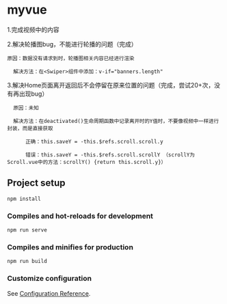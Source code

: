 # myvue

1.完成视频中的内容

2.解决轮播图bug，不能进行轮播的问题（完成）

    原因：数据没有请求到时，轮播图相关内容已经进行渲染
    
	  解决方法：在<Swiper>组件中添加：v-if="banners.length"
	  
3.解决Home页面离开返回后不会停留在原来位置的问题（完成，尝试20+次，没有再出现bug）

	  原因：未知
	  
	  解决方法：在deactivated()生命周期函数中记录离开时的Y值时，不要像视频中一样进行封装，而是直接获取
	  
		  正确：this.saveY = -this.$refs.scroll.scroll.y
		  
		  错误：this.saveY = -this.$refs.scroll.scrollY （scrollY为Scroll.vue中的方法：scrollY() {return this.scroll.y}）

## Project setup
```
npm install
```

### Compiles and hot-reloads for development
```
npm run serve
```

### Compiles and minifies for production
```
npm run build
```

### Customize configuration
See [Configuration Reference](https://cli.vuejs.org/config/).
